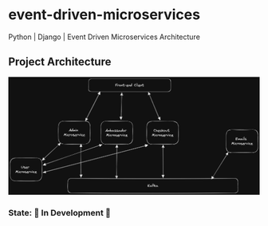 # event-driven-microservices

Python | Django | Event Driven Microservices Architecture

## Project Architecture

![Project Architecture](docs/project-architecture.png)

### State: :construction: In Development :construction:
